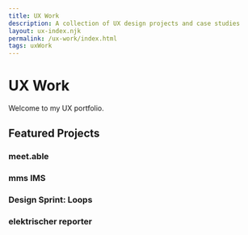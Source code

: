 ```yaml
---
title: UX Work
description: A collection of UX design projects and case studies
layout: ux-index.njk
permalink: /ux-work/index.html
tags: uxWork
---
```


# UX Work

Welcome to my UX portfolio.

## Featured Projects

### meet.able


### mms IMS


### Design Sprint: Loops


### elektrischer reporter